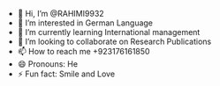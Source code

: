- 👋 Hi, I’m @RAHIMI9932
- 👀 I’m interested in German Language
- 🌱 I’m currently learning International management
- 💞️ I’m looking to collaborate on Research Publications
- 📫 How to reach me +923176161850
- 😄 Pronouns: He
- ⚡ Fun fact: Smile and Love

<!---
RAHIMI9932/RAHIMI9932 is a ✨ special ✨ repository because its `README.md` (this file) appears on your GitHub profile.
You can click the Preview link to take a look at your changes.
--->
